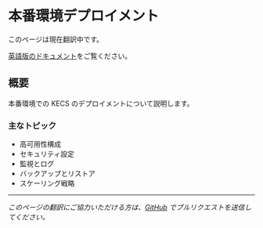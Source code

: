 # 本番環境デプロイメント

このページは現在翻訳中です。

[英語版のドキュメント](/deployment/production)をご覧ください。

## 概要

本番環境での KECS のデプロイメントについて説明します。

### 主なトピック

- 高可用性構成
- セキュリティ設定
- 監視とログ
- バックアップとリストア
- スケーリング戦略

---

*このページの翻訳にご協力いただける方は、[GitHub](https://github.com/nandemo-ya/kecs) でプルリクエストを送信してください。*